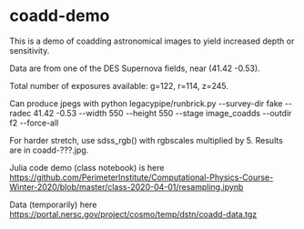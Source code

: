 # coadd-demo

This is a demo of coadding astronomical images to yield increased depth
or sensitivity.

Data are from one of the DES Supernova fields, near (41.42 -0.53).

Total number of exposures available: g=122, r=114, z=245.

Can produce jpegs with
python legacypipe/runbrick.py --survey-dir fake --radec 41.42 -0.53 --width 550 --height 550 --stage image_coadds --outdir f2 --force-all

For harder stretch, use sdss_rgb() with rgbscales multiplied by 5.  Results are in coadd-???.jpg.

Julia code demo (class notebook) is here
https://github.com/PerimeterInstitute/Computational-Physics-Course-Winter-2020/blob/master/class-2020-04-01/resampling.ipynb

Data (temporarily) here
https://portal.nersc.gov/project/cosmo/temp/dstn/coadd-data.tgz
